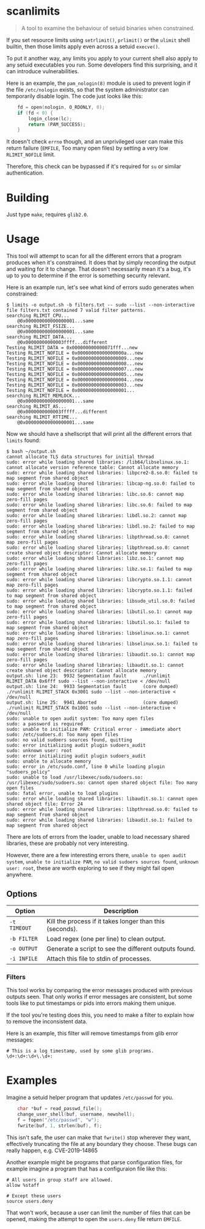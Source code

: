 # scanlimits

> A tool to examine the behaviour of setuid binaries when constrained.

If you set resource limits using `setrlimit()`, `prlimit()` or the `ulimit`
shell builtin, then those limits apply even across a setuid `execve()`.

To put it another way, any limits you apply to your current shell also apply to
any setuid executables you run. Some developers find this surprising, and it
can introduce vulnerabilities.

Here is an example, the `pam_nologin(8)` module is used to prevent
login if the file `/etc/nologin` exists, so that the system administrator can
temporarily disable login. The code just looks like this:

```c
	fd = open(nologin, O_RDONLY, 0);
	if (fd < 0) {
		login_close(lc);
		return (PAM_SUCCESS);
	}
```

It doesn't check `errno` though, and an unprivileged user can make this return
failure (`EMFILE`, Too many open files) by setting a very low `RLIMIT_NOFILE`
limit.

Therefore, this check can be bypassed if it's required for `su` or similar
authentication.

# Building

Just type `make`, requires `glib2.0`.

# Usage

This tool will attempt to scan for all the different errors that a program
produces when it's constrained. It does that by simply recording the output and
waiting for it to change. That doesn't necessarily mean it's a bug, it's up to
you to determine if the error is something security relevant.

Here is an example run, let's see what kind of errors sudo generates when
constrained:

```
$ limits -o output.sh -b filters.txt -- sudo --list --non-interactive
file filters.txt contained 7 valid filter patterns.
searching RLIMIT_CPU...
	@0x000000000000000001...same
searching RLIMIT_FSIZE...
	@0x000000000000000001...same
searching RLIMIT_DATA...
	@0x00000000000003ffff...different
Testing RLIMIT_DATA = 0x000000000000071fff...new
Testing RLIMIT_NOFILE = 0x00000000000000000a...new
Testing RLIMIT_NOFILE = 0x000000000000000009...new
Testing RLIMIT_NOFILE = 0x000000000000000008...new
Testing RLIMIT_NOFILE = 0x000000000000000007...new
Testing RLIMIT_NOFILE = 0x000000000000000005...new
Testing RLIMIT_NOFILE = 0x000000000000000004...new
Testing RLIMIT_NOFILE = 0x000000000000000003...new
Testing RLIMIT_NOFILE = 0x000000000000000001...
searching RLIMIT_MEMLOCK...
	@0x000000000000000001...same
searching RLIMIT_AS...
	@0x0000000000003fffff...different
searching RLIMIT_RTTIME...
	@0x000000000000000001...same
```

Now we should have a shellscript that will print all the different errors
that `limits` found:

```
$ bash ~/output.sh
cannot allocate TLS data structures for initial thread
sudo: error while loading shared libraries: /lib64/libselinux.so.1: cannot allocate version reference table: Cannot allocate memory
sudo: error while loading shared libraries: libpcre2-8.so.0: failed to map segment from shared object
sudo: error while loading shared libraries: libcap-ng.so.0: failed to map segment from shared object
sudo: error while loading shared libraries: libc.so.6: cannot map zero-fill pages
sudo: error while loading shared libraries: libc.so.6: failed to map segment from shared object
sudo: error while loading shared libraries: libdl.so.2: cannot map zero-fill pages
sudo: error while loading shared libraries: libdl.so.2: failed to map segment from shared object
sudo: error while loading shared libraries: libpthread.so.0: cannot map zero-fill pages
sudo: error while loading shared libraries: libpthread.so.0: cannot create shared object descriptor: Cannot allocate memory
sudo: error while loading shared libraries: libz.so.1: cannot map zero-fill pages
sudo: error while loading shared libraries: libz.so.1: failed to map segment from shared object
sudo: error while loading shared libraries: libcrypto.so.1.1: cannot map zero-fill pages
sudo: error while loading shared libraries: libcrypto.so.1.1: failed to map segment from shared object
sudo: error while loading shared libraries: libsudo_util.so.0: failed to map segment from shared object
sudo: error while loading shared libraries: libutil.so.1: cannot map zero-fill pages
sudo: error while loading shared libraries: libutil.so.1: failed to map segment from shared object
sudo: error while loading shared libraries: libselinux.so.1: cannot map zero-fill pages
sudo: error while loading shared libraries: libselinux.so.1: failed to map segment from shared object
sudo: error while loading shared libraries: libaudit.so.1: cannot map zero-fill pages
sudo: error while loading shared libraries: libaudit.so.1: cannot create shared object descriptor: Cannot allocate memory
output.sh: line 23:  9932 Segmentation fault      ./runlimit RLIMIT_DATA 0x6fff sudo --list --non-interactive < /dev/null
output.sh: line 24:  9933 Segmentation fault      (core dumped) ./runlimit RLIMIT_STACK 0x3001 sudo --list --non-interactive < /dev/null
output.sh: line 25:  9941 Aborted                 (core dumped) ./runlimit RLIMIT_STACK 0x1001 sudo --list --non-interactive < /dev/null
sudo: unable to open audit system: Too many open files
sudo: a password is required
sudo: unable to initialize PAM: Critical error - immediate abort
sudo: /etc/sudoers.d: Too many open files
sudo: no valid sudoers sources found, quitting
sudo: error initializing audit plugin sudoers_audit
sudo: unknown user: root
sudo: error initializing audit plugin sudoers_audit
sudo: unable to allocate memory
sudo: error in /etc/sudo.conf, line 0 while loading plugin "sudoers_policy"
sudo: unable to load /usr/libexec/sudo/sudoers.so: /usr/libexec/sudo/sudoers.so: cannot open shared object file: Too many open files
sudo: fatal error, unable to load plugins
sudo: error while loading shared libraries: libaudit.so.1: cannot open shared object file: Error 24
sudo: error while loading shared libraries: libpthread.so.0: failed to map segment from shared object
sudo: error while loading shared libraries: libaudit.so.1: failed to map segment from shared object
```

There are lots of errors from the loader, unable to load necessary shared
libraries, these are probably not very interesting.

However, there are a few interesting errors there, `unable to open audit
system`, `unable to initialize PAM`, `no valid sudoers sources found`, `unknown
user: root`, these are worth exploring to see if they might fail open anywhere.

## Options

| Option            | Description                                              |
| ----------------- | -------------------------------------------------------- |
| `-t TIMEOUT`      | Kill the process if it takes longer than this (seconds). |
| `-b FILTER`       | Load regex (one per line) to clean output.               |
| `-o OUTPUT`       | Generate a script to see the different outputs found.    |
| `-i INFILE`       | Attach this file to stdin of processes.                  |

### Filters

This tool works by comparing the error messages produced with previous outputs
seen. That only works if error messages are consistent, but some tools like to
put timestamps or pids into errors making them unique.

If the tool you're testing does this, you need to make a filter to explain
how to remove the inconsistent data.

Here is an example, this filter will remove timestamps from glib error
messages:

```
# This is a log timestamp, used by some glib programs.
\d+:\d+:\d+\.\d+:
```

# Examples

Imagine a setuid helper program that updates `/etc/passwd` for you.

```c
    char *buf = read_passwd_file();
    change_user_shell(buf, username, newshell);
    f = fopen("/etc/passwd", "w");
    fwrite(buf, 1, strlen(buf), f);
```

This isn't safe, the user can make that `fwrite()` stop wherever they
want, effectively truncating the file at any boundary they choose. These bugs
can really happen, e.g. CVE-2019-14865


Another example might be programs that parse configuration files, for example
imagine a program that has a configuraion file like this:

```
# All users in group staff are allowed.
allow %staff

# Except these users
source users.deny
```

That won't work, because a user can limit the number of files that can be
opened, making the attempt to open the `users.deny` file return `EMFILE`.

